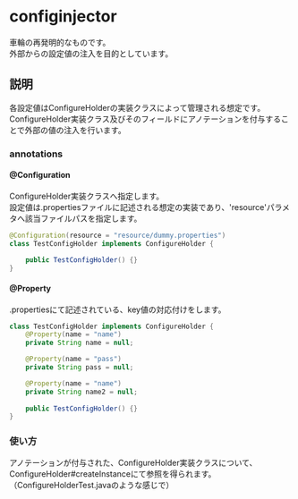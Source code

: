 # configinjector

車輪の再発明的なものです。<br>
外部からの設定値の注入を目的としています。

## 説明

各設定値はConfigureHolderの実装クラスによって管理される想定です。<br>
ConfigureHolder実装クラス及びそのフィールドにアノテーションを付与することで外部の値の注入を行います。<br>

### annotations
#### @Configuration
ConfigureHolder実装クラスへ指定します。<br>
設定値は.propertiesファイルに記述される想定の実装であり、'resource'パラメタへ該当ファイルパスを指定します。<br>

```java
@Configuration(resource = "resource/dummy.properties")
class TestConfigHolder implements ConfigureHolder {

    public TestConfigHolder() {}
}
```
#### @Property
.propertiesにて記述されている、key値の対応付けをします。
```java
class TestConfigHolder implements ConfigureHolder {
    @Property(name = "name")
    private String name = null;

    @Property(name = "pass")
    private String pass = null;

    @Property(name = "name")
    private String name2 = null;
    
    public TestConfigHolder() {}
}
```
### 使い方
アノテーションが付与された、ConfigureHolder実装クラスについて、ConfigureHolder#createInstanceにて参照を得られます。<br>
（ConfigureHolderTest.javaのような感じで）
